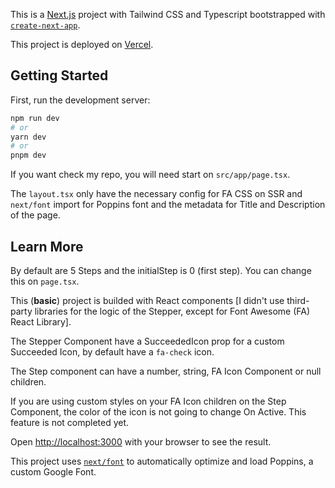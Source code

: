 This is a [Next.js](https://nextjs.org/) project with Tailwind CSS and Typescript bootstrapped with [`create-next-app`](https://github.com/vercel/next.js/tree/canary/packages/create-next-app).

This project is deployed on [Vercel](https://stepper-app.vercel.app/).

## Getting Started

First, run the development server:

```bash
npm run dev
# or
yarn dev
# or
pnpm dev
```

If you want check my repo, you will need start on `src/app/page.tsx`.

The `layout.tsx` only have the necessary config for FA CSS on SSR and `next/font` import for Poppins font and the metadata for Title and Description of the page.

## Learn More

By default are 5 Steps and the initialStep is 0 (first step). You can change this on `page.tsx`.

This (**basic**) project is builded with React components [I didn't use third-party libraries for the logic of the Stepper, except for Font Awesome (FA) React Library].

The Stepper Component have a SucceededIcon prop for a custom Succeeded Icon, by default have a `fa-check` icon.

The Step component can have a number, string, FA Icon Component or null children.

If you are using custom styles on your FA Icon children on the Step Component, the color of the icon is not going to change On Active. This feature is not completed yet.

Open [http://localhost:3000](http://localhost:3000) with your browser to see the result.

This project uses [`next/font`](https://nextjs.org/docs/basic-features/font-optimization) to automatically optimize and load Poppins, a custom Google Font.
